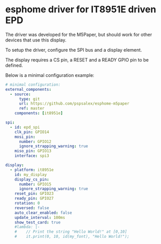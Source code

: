 # esphome driver for IT8951E driven EPD

The driver was developed for the M5Paper, but should work for other devices that use this display.

To setup the driver, configure the SPI bus and a display element.

The display requires a CS pin, a RESET and a READY GPIO pin to be defined.

Below is a minimal configuration example:

```yaml
# minimal configuration:
external_components:
  - source:
      type: git
      url: https://github.com/pspsalex/esphome-m5paper
      ref: master
    components: [it8951e]

spi:
  - id: epd_spi
    clk_pin: GPIO14
    mosi_pin:
      number: GPIO12
      ignore_strapping_warning: true
    miso_pin: GPIO13
    interface: spi3

display:
  - platform: it8951e
    id: my_display
    display_cs_pin:
      number: GPIO15
      ignore_strapping_warning: true
    reset_pin: GPIO23
    ready_pin: GPIO27
    rotation: 0
    reversed: false
    auto_clear_enabled: false
    update_interval: 100ms
    show_test_card: true
    #lambda: |-
    #    // Print the string "Hello World!" at [0,10]
    #    it.print(0, 10, id(my_font), "Hello World!");
```
